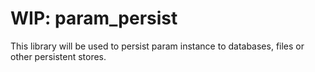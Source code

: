 WIP: param_persist
==================

This library will be used to persist param instance to databases, files or other persistent stores.